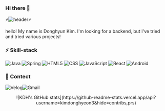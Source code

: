 ### Hi there 👋

⚡![header](https://capsule-render.vercel.app/api?type=transparent&color=auto&height=100&section=header&text=Donghyeon%20Kim&fontSize=40)⚡

hello! My name is Donghyun Kim.
I'm looking for a backend, but I've tried and tried various projects!

### ⚡ Skill-stack
![Java](https://img.shields.io/badge/Java-007396.svg?style=flat-square&logo=Java&logoColor=white) ![Spring](https://img.shields.io/badge/Spring-6DB33F.svg?style=flat-square&logo=Spring&logoColor=white) ![HTML5](https://img.shields.io/badge/HTML5-E34F26.svg?style=flat-square&logo=HTML5&logoColor=white) ![CSS](https://img.shields.io/badge/CSS-1572B6.svg?style=flat-square&logo=CSS3&logoColor=white) ![JavaScript](https://img.shields.io/badge/JavaScript-F7DF1E.svg?style=flat-square&logo=JavaScript&logoColor=white) ![React](https://img.shields.io/badge/React-61DAFB.svg?style=flat-square&logo=React&logoColor=white) ![Android](https://img.shields.io/badge/Android-3DDC84.svg?style=flat-square&logo=Android&logoColor=white)

### 💬 Contect

![Velog](https://img.shields.io/badge/Tistory-20C997.svg?style=flat-square&logo=Velog&logoColor=white)![Gmail](https://img.shields.io/badge/Gmail-EA4335.svg?style=flat-square&logo=Gmail&logoColor=white)
</center>
<center>
![KDH's GitHub stats](https://github-readme-stats.vercel.app/api?username=kimdonghyeon3&hide=contribs,prs)


<!--
**kimdonghyeon3/kimdonghyeon3** is a ✨ _special_ ✨ repository because its `README.md` (this file) appears on your GitHub profile.

Here are some ideas to get you started:

- 🔭 I’m currently working on ...
- 🌱 I’m currently learning ...
- 👯 I’m looking to collaborate on ...
- 🤔 I’m looking for help with ...
- 💬 Ask me about ...
- 📫 How to reach me: ...
- 😄 Pronouns: ...
- ⚡ Fun fact: ...
-->
